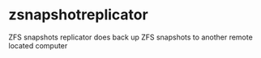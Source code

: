 # zsnapshotreplicator
ZFS snapshots replicator does back up ZFS snapshots to another remote located computer
